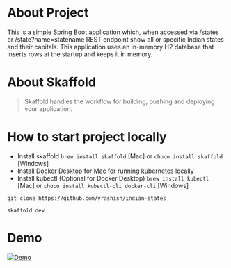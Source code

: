 # About Project

This is a simple Spring Boot application which, when accessed via /states or /state?name=statename REST endpoint show
all or specific Indian states and their capitals. This application uses an in-memory H2 database that inserts rows at
the startup and keeps it in memory.

# About Skaffold

> Skaffold handles the workflow for building, pushing and deploying your application.

# How to start project locally

* Install skaffold   `brew install skaffold` [Mac]  or  `choco install skaffold` [Windows]  
* Install Docker Desktop for [Mac](https://www.docker.com/products/docker-desktop) for running kubernetes locally
* Install kubectl (Optional for Docker Desktop)  `brew install kubectl`  [Mac]  or  `choco install kubectl-cli docker-cli` [Windows]  

`git clone https://github.com/yrashish/indian-states`

`skaffold dev`

# Demo

[![Demo](https://img.youtube.com/vi/KR8DqxaOGBw/2.jpg)](https://www.youtube.com/watch?v=KR8DqxaOGBw)


